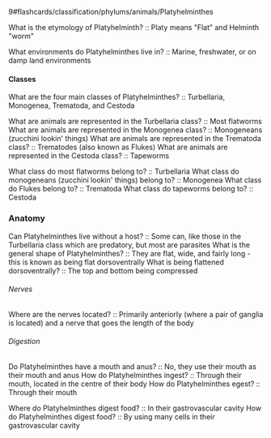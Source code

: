 9#flashcards/classification/phylums/animals/Platyhelminthes

What is the etymology of Platyhelminth? :: Platy means "Flat" and Helminth "worm"

What environments do Platyhelminthes live in? :: Marine, freshwater, or on damp land environments
#### Classes
What are the four main classes of Platyhelminthes? :: Turbellaria, Monogenea, Trematoda, and Cestoda

What are animals are represented in the Turbellaria class? :: Most flatworms
What are animals are represented in the Monogenea class? :: Monogeneans (zucchini lookin' things)
What are animals are represented in the Trematoda class? :: Trematodes (also known as Flukes)
What are animals are represented in the Cestoda class? :: Tapeworms

What class do most flatworms belong to? :: Turbellaria
What class do monogeneans (zucchini lookin' things) belong to? :: Monogenea
What class do Flukes belong to? :: Trematoda
What class do tapeworms belong to? :: Cestoda


### Anatomy
Can Platyhelminthes live without a host? :: Some can, like those in the Turbellaria class which are predatory, but most are parasites
What is the general shape of Platyhelminthes? :: They are flat, wide, and fairly long - this is known as being flat dorsoventrally
What is being flattened dorsoventrally? :: The top and bottom being compressed

###### Nerves
Where are the nerves located? :: Primarily anteriorly (where a pair of ganglia is located) and a nerve that goes the length of the body

###### Digestion
Do Platyhelminthes have a mouth and anus? :: No, they use their mouth as their mouth and anus
How do Platyhelminthes ingest? :: Through their mouth, located in the centre of their body
How do Platyhelminthes egest? :: Through their mouth

Where do Platyhelminthes digest food? :: In their gastrovascular cavity
How do Platyhelminthes digest food? :: By using many cells in their gastrovascular cavity

